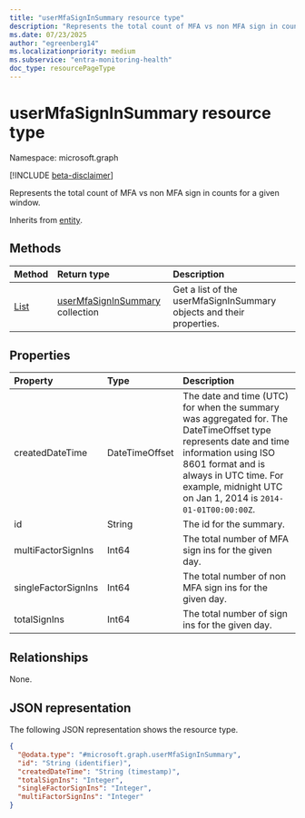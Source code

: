 ```yaml
---
title: "userMfaSignInSummary resource type"
description: "Represents the total count of MFA vs non MFA sign in counts for a given window."
ms.date: 07/23/2025
author: "egreenberg14"
ms.localizationpriority: medium
ms.subservice: "entra-monitoring-health"
doc_type: resourcePageType
---
```


# userMfaSignInSummary resource type

Namespace: microsoft.graph

[!INCLUDE [beta-disclaimer](../../includes/beta-disclaimer.md)]

Represents the total count of MFA vs non MFA sign in counts for a given window.

Inherits from [entity](../resources/entity.md).

## Methods
|Method|Return type|Description|
|:---|:---|:---|
|[List](../api/authenticationmethodsroot-list-usermfasigninsummary.md)|[userMfaSignInSummary](../resources/usermfasigninsummary.md) collection|Get a list of the userMfaSignInSummary objects and their properties.|

## Properties
|Property|Type|Description|
|:---|:---|:---|
|createdDateTime|DateTimeOffset|The date and time (UTC) for when the summary was aggregated for. The DateTimeOffset type represents date and time information using ISO 8601 format and is always in UTC time. For example, midnight UTC on Jan 1, 2014 is `2014-01-01T00:00:00Z`.|
|id|String|The id for the summary.|
|multiFactorSignIns|Int64|The total number of MFA sign ins for the given day.|
|singleFactorSignIns|Int64|The total number of non MFA sign ins for the given day.|
|totalSignIns|Int64|The total number of sign ins for the given day.|

## Relationships
None.

## JSON representation
The following JSON representation shows the resource type.
<!-- {
  "blockType": "resource",
  "keyProperty": "id",
  "@odata.type": "microsoft.graph.userMfaSignInSummary",
  "baseType": "microsoft.graph.entity",
  "openType": false
}
-->
``` json
{
  "@odata.type": "#microsoft.graph.userMfaSignInSummary",
  "id": "String (identifier)",
  "createdDateTime": "String (timestamp)",
  "totalSignIns": "Integer",
  "singleFactorSignIns": "Integer",
  "multiFactorSignIns": "Integer"
}
```

